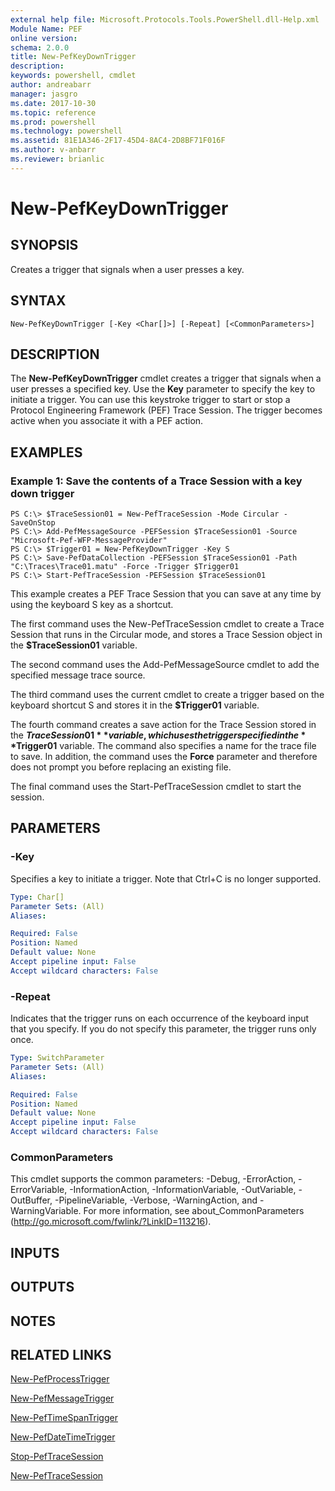 ```yaml
---
external help file: Microsoft.Protocols.Tools.PowerShell.dll-Help.xml
Module Name: PEF
online version: 
schema: 2.0.0
title: New-PefKeyDownTrigger
description: 
keywords: powershell, cmdlet
author: andreabarr
manager: jasgro
ms.date: 2017-10-30
ms.topic: reference
ms.prod: powershell
ms.technology: powershell
ms.assetid: 81E1A346-2F17-45D4-8AC4-2D8BF71F016F
ms.author: v-anbarr
ms.reviewer: brianlic
---
```


# New-PefKeyDownTrigger

## SYNOPSIS
Creates a trigger that signals when a user presses a key.

## SYNTAX

```
New-PefKeyDownTrigger [-Key <Char[]>] [-Repeat] [<CommonParameters>]
```

## DESCRIPTION
The **New-PefKeyDownTrigger** cmdlet creates a trigger that signals when a user presses a specified key.
Use the **Key** parameter to specify the key to initiate a trigger.
You can use this keystroke trigger to start or stop a Protocol Engineering Framework (PEF) Trace Session.
The trigger becomes active when you associate it with a PEF action.

## EXAMPLES

### Example 1: Save the contents of a Trace Session with a key down trigger
```
PS C:\> $TraceSession01 = New-PefTraceSession -Mode Circular -SaveOnStop
PS C:\> Add-PefMessageSource -PEFSession $TraceSession01 -Source "Microsoft-Pef-WFP-MessageProvider"
PS C:\> $Trigger01 = New-PefKeyDownTrigger -Key S
PS C:\> Save-PefDataCollection -PEFSession $TraceSession01 -Path "C:\Traces\Trace01.matu" -Force -Trigger $Trigger01
PS C:\> Start-PefTraceSession -PEFSession $TraceSession01
```

This example creates a PEF Trace Session that you can save at any time by using the keyboard S key as a shortcut.

The first command uses the New-PefTraceSession cmdlet to create a Trace Session that runs in the Circular mode, and stores a Trace Session object in the **$TraceSession01** variable.

The second command uses the Add-PefMessageSource cmdlet to add the specified message trace source.

The third command uses the current cmdlet to create a trigger based on the keyboard shortcut S and stores it in the **$Trigger01** variable.

The fourth command creates a save action for the Trace Session stored in the **$TraceSession01** variable, which uses the trigger specified in the **$Trigger01** variable.
The command also specifies a name for the trace file to save.
In addition, the command uses the **Force** parameter and therefore does not prompt you before replacing an existing file.

The final command uses the Start-PefTraceSession cmdlet to start the session.

## PARAMETERS

### -Key
Specifies a key to initiate a trigger.
Note that Ctrl+C is no longer supported.

```yaml
Type: Char[]
Parameter Sets: (All)
Aliases: 

Required: False
Position: Named
Default value: None
Accept pipeline input: False
Accept wildcard characters: False
```

### -Repeat
Indicates that the trigger runs on each occurrence of the keyboard input that you specify.
If you do not specify this parameter, the trigger runs only once.

```yaml
Type: SwitchParameter
Parameter Sets: (All)
Aliases: 

Required: False
Position: Named
Default value: None
Accept pipeline input: False
Accept wildcard characters: False
```

### CommonParameters
This cmdlet supports the common parameters: -Debug, -ErrorAction, -ErrorVariable, -InformationAction, -InformationVariable, -OutVariable, -OutBuffer, -PipelineVariable, -Verbose, -WarningAction, and -WarningVariable. For more information, see about_CommonParameters (http://go.microsoft.com/fwlink/?LinkID=113216).

## INPUTS

## OUTPUTS

## NOTES

## RELATED LINKS

[New-PefProcessTrigger](./New-PefProcessTrigger.md)

[New-PefMessageTrigger](./New-PefMessageTrigger.md)

[New-PefTimeSpanTrigger](./New-PefTimeSpanTrigger.md)

[New-PefDateTimeTrigger](./New-PefDateTimeTrigger.md)

[Stop-PefTraceSession](./Stop-PefTraceSession.md)

[New-PefTraceSession](./New-PefTraceSession.md)

